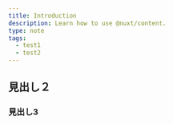 ```yaml
---
title: Introduction
description: Learn how to use @nuxt/content.
type: note
tags:
  - test1
  - test2
---
```


## 見出し２

### 見出し3

